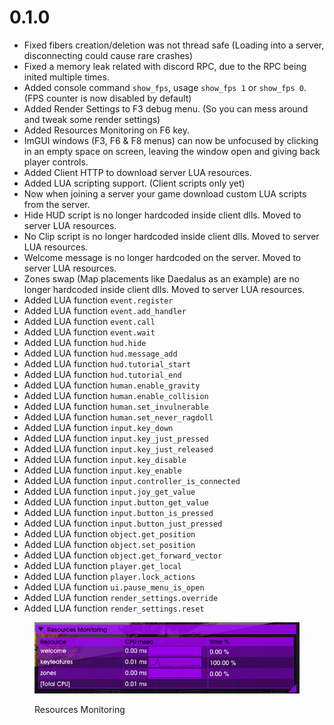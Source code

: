 # 0.1.0

* Fixed fibers creation/deletion was not thread safe (Loading into a server, disconnecting could cause rare crashes)
* Fixed a memory leak related with discord RPC, due to the RPC being inited multiple times.
* Added console command `show_fps`, usage `show_fps 1` or `show_fps 0`. (FPS counter is now disabled by default)
* Added Render Settings to F3 debug menu. (So you can mess around and tweak some render settings)
* Added Resources Monitoring on F6 key.
* ImGUI windows (F3, F6 & F8 menus) can now be unfocused by clicking in an empty space on screen, leaving the window open and giving back player controls.
* Added Client HTTP to download server LUA resources.
* Added LUA scripting support. (Client scripts only yet)
* Now when joining a server your game download custom LUA scripts from the server.
* Hide HUD script is no longer hardcoded inside client dlls. Moved to server LUA resources.
* No Clip script is no longer hardcoded inside client dlls. Moved to server LUA resources.
* Welcome message is no longer hardcoded on the server. Moved to server LUA resources.
* Zones swap (Map placements like Daedalus as an example) are no longer hardcoded inside client dlls. Moved to server LUA resources.
* Added LUA function `event.register`
* Added LUA function `event.add_handler`
* Added LUA function `event.call`
* Added LUA function `event.wait`
* Added LUA function `hud.hide`
* Added LUA function `hud.message_add`
* Added LUA function `hud.tutorial_start`
* Added LUA function `hud.tutorial_end`
* Added LUA function `human.enable_gravity`
* Added LUA function `human.enable_collision`
* Added LUA function `human.set_invulnerable`
* Added LUA function `human.set_never_ragdoll`
* Added LUA function `input.key_down`
* Added LUA function `input.key_just_pressed`
* Added LUA function `input.key_just_released`
* Added LUA function `input.key_disable`
* Added LUA function `input.key_enable`
* Added LUA function `input.controller_is_connected`
* Added LUA function `input.joy_get_value`
* Added LUA function `input.button_get_value`
* Added LUA function `input.button_is_pressed`
* Added LUA function `input.button_just_pressed`
* Added LUA function `object.get_position`
* Added LUA function `object.set_position`
* Added LUA function `object.get_forward_vector`
* Added LUA function `player.get_local`
* Added LUA function `player.lock_actions`
* Added LUA function `ui.pause_menu_is_open`
* Added LUA function `render_settings.override`
* Added LUA function `render_settings.reset`

<figure><img src="../../../.gitbook/assets/image (3).png" alt=""><figcaption><p>Resources Monitoring</p></figcaption></figure>
